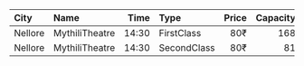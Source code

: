 | City    | Name           |  Time | Type        | Price | Capacity | Booked |
| :------ | :------------- | ----: | :---------- | ----: | -------: | -----: |
| Nellore | MythiliTheatre | 14:30 | FirstClass  |   80₹ |      168 |     72 |
| Nellore | MythiliTheatre | 14:30 | SecondClass |   80₹ |       81 |      0 |